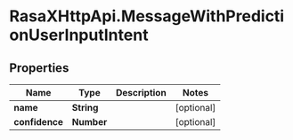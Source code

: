 # RasaXHttpApi.MessageWithPredictionUserInputIntent

## Properties

Name | Type | Description | Notes
------------ | ------------- | ------------- | -------------
**name** | **String** |  | [optional] 
**confidence** | **Number** |  | [optional] 


